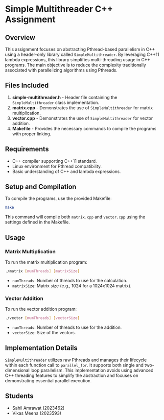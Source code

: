 # Simple Multithreader C++ Assignment

## Overview

This assignment focuses on abstracting Pthread-based parallelism in C++ using a header-only library called `SimpleMultithreader`. By leveraging C++11 lambda expressions, this library simplifies multi-threading usage in C++ programs. The main objective is to reduce the complexity traditionally associated with parallelizing algorithms using Pthreads.

## Files Included

1. **simple-multithreader.h** - Header file containing the `SimpleMultithreader` class implementation.
2. **matrix.cpp** - Demonstrates the use of `SimpleMultithreader` for matrix multiplication.
3. **vector.cpp** - Demonstrates the use of `SimpleMultithreader` for vector addition.
4. **Makefile** - Provides the necessary commands to compile the programs with proper linking.

## Requirements

- C++ compiler supporting C++11 standard.
- Linux environment for Pthread compatibility.
- Basic understanding of C++ and lambda expressions.

## Setup and Compilation

To compile the programs, use the provided Makefile:

```bash
make
```

This command will compile both `matrix.cpp` and `vector.cpp` using the settings defined in the Makefile.

## Usage

### Matrix Multiplication

To run the matrix multiplication program:

```bash
./matrix [numThreads] [matrixSize]
```

- `numThreads`: Number of threads to use for the calculation.
- `matrixSize`: Matrix size (e.g., 1024 for a 1024x1024 matrix).

### Vector Addition

To run the vector addition program:

```bash
./vector [numThreads] [vectorSize]
```

- `numThreads`: Number of threads to use for the addition.
- `vectorSize`: Size of the vectors.

## Implementation Details

`SimpleMultithreader` utilizes raw Pthreads and manages their lifecycle within each function call to `parallel_for`. It supports both single and two-dimensional loop parallelism. This implementation avoids using advanced C++ threading features to simplify the abstraction and focuses on demonstrating essential parallel execution.

## Students

- Sahil Amrawat (2023462)
- Vikas Meena (2023593)
